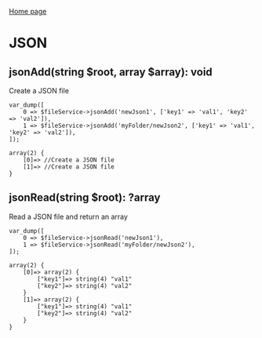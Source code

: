 [Home page](/wiki)
# JSON

## jsonAdd(string $root, array $array): void
Create a JSON file
```
var_dump([
    0 => $fileService->jsonAdd('newJson1', ['key1' => 'val1', 'key2' => 'val2']),
    1 => $fileService->jsonAdd('myFolder/newJson2', ['key1' => 'val1', 'key2' => 'val2']),
]);

array(2) {
    [0]=> //Create a JSON file
    [1]=> //Create a JSON file
}
```

## jsonRead(string $root): ?array
Read a JSON file and return an array
```
var_dump([
    0 => $fileService->jsonRead('newJson1'),
    1 => $fileService->jsonRead('myFolder/newJson2'),
]);

array(2) {
    [0]=> array(2) {
        ["key1"]=> string(4) "val1"
        ["key2"]=> string(4) "val2"
    }
    [1]=> array(2) {
        ["key1"]=> string(4) "val1"
        ["key2"]=> string(4) "val2"
    }
}
```